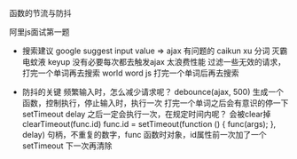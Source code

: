 函数的节流与防抖

阿里js面试第一题
- 搜索建议
  google suggest
  input value => ajax
  有问题的  caikun xu
  分词 灭霸电蚊液
  keyup 没有必要每次都去触发ajax 太浪费性能
  过滤一些无效的请求，打完一个单词再去搜索
  world word js 打完一个单词后再去搜索

- 防抖的关键
  频繁输入时，怎么减少请求呢？
  debounce(ajax, 500) 生成一个函数，控制执行，停止输入时，执行一次 打完一个单词之后会有意识的停一下
  setTimeout delay 之后一定会执行一次，在规定时间内呢？ 会被clear掉 
  clearTimeout(func.id)
  func.id = setTimeout(function () {
    func(args);
  }, delay)
  句柄，不重复的数字，func 函数时对象，id属性前一次加了一个setTimeout 下一次再清除
